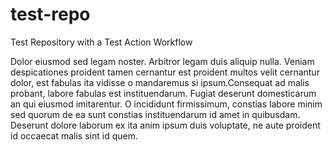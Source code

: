 # test-repo
Test Repository
with a Test Action Workflow

Dolor eiusmod sed legam noster. Arbitror legam duis aliquip nulla. Veniam
despicationes proident tamen cernantur est proident multos velit cernantur
dolor, est fabulas ita vidisse o mandaremus si ipsum.Consequat ad malis probant,
labore fabulas est instituendarum. Fugiat deserunt domesticarum an qui eiusmod
imitarentur. O incididunt firmissimum, constias labore minim sed quorum de ea
sunt constias instituendarum id amet in quibusdam. Deserunt dolore laborum ex
ita anim ipsum duis voluptate, ne aute proident id occaecat malis sint id quem.
